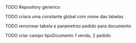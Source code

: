 TODO Repository generico

TODO criara uma constante global com nome das tabelas

TODO renomear tabela e parametrso pedido para documento

TODO criar campo tipoDcumento 1 venda, 2 pedido
